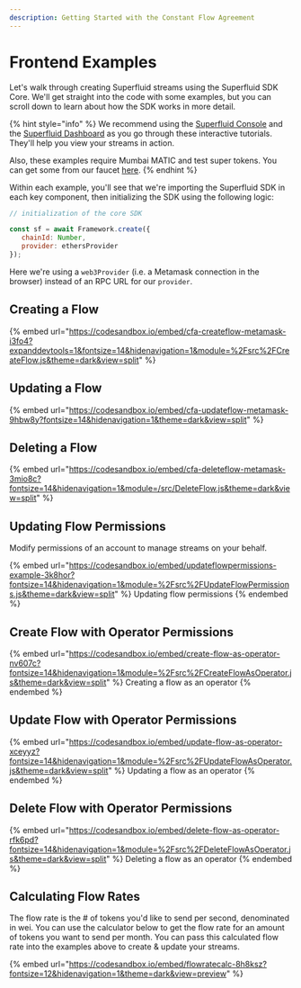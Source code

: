 ```yaml
---
description: Getting Started with the Constant Flow Agreement
---
```


# Frontend Examples

Let's walk through creating Superfluid streams using the Superfluid SDK Core. We'll get straight into the code with some examples, but you can scroll down to learn about how the SDK works in more detail.

{% hint style="info" %}
We recommend using the [Superfluid Console](https://console.superfluid.finance) and the [Superfluid Dashboard](https://app.superfluid.finance) as you go through these interactive tutorials. They'll help you view your streams in action.

Also, these examples require Mumbai MATIC and test super tokens. You can get some from our faucet [here](../super-tokens/super-token-faucet.md).
{% endhint %}

Within each example, you'll see that we're importing the Superfluid SDK in each key component, then initializing the SDK using the following logic:

```javascript
// initialization of the core SDK

const sf = await Framework.create({ 
   chainId: Number, 
   provider: ethersProvider 
});
```

Here we're using a `web3Provider` (i.e. a Metamask connection in the browser) instead of an RPC URL for our `provider`.

## Creating a Flow

{% embed url="https://codesandbox.io/embed/cfa-createflow-metamask-i3fo4?expanddevtools=1&fontsize=14&hidenavigation=1&module=%2Fsrc%2FCreateFlow.js&theme=dark&view=split" %}

## Updating a Flow

{% embed url="https://codesandbox.io/embed/cfa-updateflow-metamask-9hbw8y?fontsize=14&hidenavigation=1&theme=dark&view=split" %}

## Deleting a Flow

{% embed url="https://codesandbox.io/embed/cfa-deleteflow-metamask-3mio8c?fontsize=14&hidenavigation=1&module=/src/DeleteFlow.js&theme=dark&view=split" %}

## Updating Flow Permissions

Modify permissions of an account to manage streams on your behalf.

{% embed url="https://codesandbox.io/embed/updateflowpermissions-example-3k8hor?fontsize=14&hidenavigation=1&module=%2Fsrc%2FUpdateFlowPermissions.js&theme=dark&view=split" %}
Updating flow permissions
{% endembed %}

## Create Flow with Operator Permissions

{% embed url="https://codesandbox.io/embed/create-flow-as-operator-nv607c?fontsize=14&hidenavigation=1&module=%2Fsrc%2FCreateFlowAsOperator.js&theme=dark&view=split" %}
Creating a flow as an operator
{% endembed %}

## Update Flow with Operator Permissions

{% embed url="https://codesandbox.io/embed/update-flow-as-operator-xceyyz?fontsize=14&hidenavigation=1&module=%2Fsrc%2FUpdateFlowAsOperator.js&theme=dark&view=split" %}
Updating a flow as an operator
{% endembed %}

## Delete Flow with Operator Permissions

{% embed url="https://codesandbox.io/embed/delete-flow-as-operator-rfk6pd?fontsize=14&hidenavigation=1&module=%2Fsrc%2FDeleteFlowAsOperator.js&theme=dark&view=split" %}
Deleting a flow as an operator
{% endembed %}

## Calculating Flow Rates

The flow rate is the # of tokens you'd like to send per second, denominated in wei. You can use the calculator below to get the flow rate for an amount of tokens you want to send per month. You can pass this calculated flow rate into the examples above to create & update your streams.

{% embed url="https://codesandbox.io/embed/flowratecalc-8h8ksz?fontsize=12&hidenavigation=1&theme=dark&view=preview" %}
